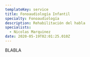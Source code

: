 ```yaml
---
templateKey: service
title: Fonoaudiología Infantil
specialty: Fonoaudiología
description: Rehabilitación del habla
specialists:
  - Nicolas Marquinez
date: 2020-05-19T02:01:25.010Z
---
```

BLABLA